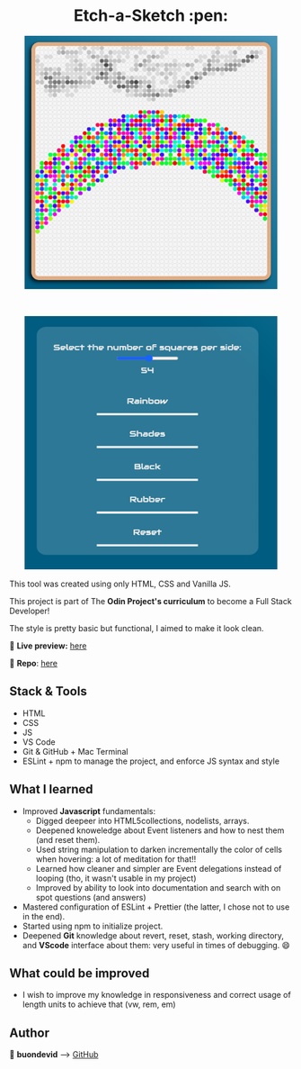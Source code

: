 <h1 align="center">Etch-a-Sketch :pen:</h1>

<p align="center">
  <img src="/Images/Canvas.png" width="450" height="450"alt="App Canvas">
</p>
   
<br>
  
<p align="center">
  <img src="/Images/Menu.png" width="450" height="450" alt="App Menu">
</p>
   
This tool was created using only HTML, CSS and Vanilla JS.

This project is part of The __Odin Project's curriculum__ to become a Full Stack Developer!

The style is pretty basic but functional, I aimed to make it look clean.

:link: **Live preview:** [here](https://buondevid.github.io/etch-a-sketch/)

:book: __Repo__: [here](https://github.com/buondevid/etch-a-sketch)

## Stack & Tools

- HTML
- CSS
- JS
- VS Code
- Git & GitHub + Mac Terminal
- ESLint + npm to manage the project, and enforce JS syntax and style

## What I learned

* Improved **Javascript** fundamentals: 
  - Digged deepeer into HTML5collections, nodelists, arrays.
  - Deepened knoweledge about Event listeners and how to nest them (and reset them).
  - Used string manipulation to darken incrementally the color of cells when hovering: a lot of meditation for that!!
  - Learned how cleaner and simpler are Event delegations instead of looping (tho, it wasn't usable in my project)
  - Improved by ability to look into documentation and search with on spot questions (and answers)
* Mastered configuration of ESLint + Prettier (the latter, I chose not to use in the end).
* Started using npm to initialize project.
* Deepened __Git__ knowledge about revert, reset, stash, working directory, and __VScode__ interface about them: very useful in times of debugging. :smile:

## What could be improved

* I wish to improve my knowledge in responsiveness and correct usage of length units to achieve that (vw, rem, em)

## Author

:moyai: **buondevid** --> [GitHub](https://github.com/buondevid)
